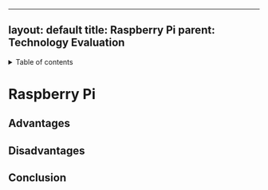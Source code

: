  ---
layout: default
title: Raspberry Pi
parent: Technology Evaluation
---

<details close markdown="block">
  <summary>
    Table of contents
  </summary>
  {: .text-delta }
1. TOC
{:toc}
</details>

# Raspberry Pi

## Advantages

## Disadvantages

## Conclusion